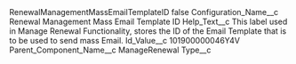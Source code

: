 <?xml version="1.0" encoding="UTF-8"?>
<CustomMetadata xmlns="http://soap.sforce.com/2006/04/metadata" xmlns:xsi="http://www.w3.org/2001/XMLSchema-instance" xmlns:xsd="http://www.w3.org/2001/XMLSchema">
    <label>RenewalManagementMassEmailTemplateID</label>
    <protected>false</protected>
    <values>
        <field>Configuration_Name__c</field>
        <value xsi:type="xsd:string">Renewal Management Mass Email Template ID</value>
    </values>
    <values>
        <field>Help_Text__c</field>
        <value xsi:type="xsd:string">This label used in Manage Renewal Functionality, stores the ID of the Email Template that is to be used to send mass Email.</value>
    </values>
    <values>
        <field>Id_Value__c</field>
        <value xsi:type="xsd:string">101900000046Y4V</value>
    </values>
    <values>
        <field>Parent_Component_Name__c</field>
        <value xsi:type="xsd:string">ManageRenewal</value>
    </values>
    <values>
        <field>Type__c</field>
        <value xsi:nil="true"/>
    </values>
</CustomMetadata>
